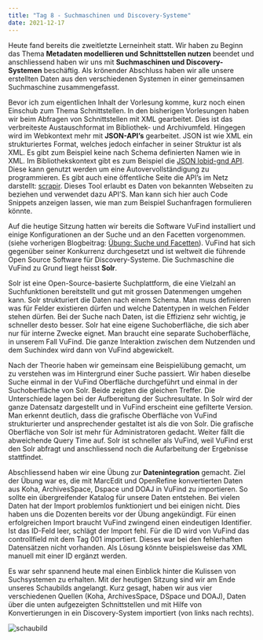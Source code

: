 ```yaml
---
title: "Tag 8 - Suchmaschinen und Discovery-Systeme"
date: 2021-12-17
---
```


Heute fand bereits die zweitletzte Lerneinheit statt. Wir haben zu Beginn das Thema **Metadaten modellieren und Schnittstellen nutzen** beendet und anschliessend haben wir uns mit **Suchmaschinen und Discovery-Systemen** beschäftig. Als krönender Abschluss haben wir alle unsere erstellten Daten aus den verschiedenen Systemen in einer gemeinsamen Suchmaschine zusammengefasst.

Bevor ich zum eigentlichen Inhalt der Vorlesung komme, kurz noch einen Einschub zum Thema Schnittstellen. In den bisherigen Vorlesungen haben wir beim Abfragen von Schnittstellen mit XML gearbeitet. Dies ist das verbreiteste Austauschformat im Bibliothek- und Archivumfeld. Hingegen wird im Webkontext mehr mit **JSON-API’s** gearbeitet. JSON ist wie XML ein strukturiertes Format, welches jedoch einfacher in seiner Struktur ist als XML. Es gibt zum Beispiel keine nach Schema definierten Namen wie in XML. Im Bibliothekskontext gibt es zum Beispiel die [JSON lobid-gnd API]( https://lobid.org/gnd/api). Diese kann genutzt werden um eine Autovervollständigung zu programmieren. Es gibt auch eine öffentliche Seite die API’s im Netz darstellt: [scrapir](https://scrapir.org/). Dieses Tool erlaubt es Daten von bekannten Webseiten zu beziehen und verwendet dazu API’S. Man kann sich hier auch Code Snippets anzeigen lassen, wie man zum Beispiel Suchanfragen formulieren könnte. 

Auf die heutige Sitzung hatten wir bereits die Software VuFind installiert und einige Konfigurationen an der Suche und an den Facetten vorgenommen. (siehe vorherigen Blogbeitrag: [Übung: Suche und Facetten](https://saphirba.github.io/BAIN-Lerntagebuch/2021/12/04/uebung3.html)). VuFind hat sich gegenüber seiner Konkurrenz durchgesetzt und ist weltweit die führende Open Source Software für Discovery-Systeme. Die Suchmaschine die VuFind zu Grund liegt heisst **Solr**. 

Solr ist eine Open-Source-basierte Suchplattform, die eine Vielzahl an Suchfunktionen bereitstellt und gut mit grossen Datenmengen umgehen kann. Solr strukturiert die Daten nach einem Schema. Man muss definieren was für Felder existieren dürfen und welche Datentypen in welchen Felder stehen dürfen. Bei der Suche nach Daten, ist die Effizienz sehr wichtig, je schneller desto besser. Solr hat eine eigene Suchoberfläche, die sich aber nur für interne Zwecke eignet. Man braucht eine separate Suchoberfläche, in unserem Fall VuFind. Die ganze Interaktion zwischen dem Nutzenden und dem Suchindex wird dann von VuFind abgewickelt. 

Nach der Theorie haben wir gemeinsam eine Beispielübung gemacht, um zu verstehen was im Hintergrund einer Suche passiert. Wir haben dieselbe Suche einmal in der VuFind Oberfläche durchgeführt und einmal in der Suchoberfläche von Solr. Beide zeigten die gleichen Treffer. Die Unterschiede lagen bei der Aufbereitung der Suchresultate. In Solr wird der ganze Datensatz dargestellt und in VuFind erscheint eine gefilterte Version. Man erkennt deutlich, dass die grafische Oberfläche von VuFind strukturierter und ansprechender gestaltet ist als die von Solr. Die grafische Oberfläche von Solr ist mehr für Administratoren gedacht. Weiter fällt die abweichende Query Time auf. Solr ist schneller als VuFind, weil VuFind erst den Solr abfragt und anschliessend noch die Aufarbeitung der Ergebnisse stattfindet.

Abschliessend haben wir eine Übung zur **Datenintegration** gemacht. Ziel der Übung war es, die mit MarcEdit und OpenRefine konvertierten Daten aus Koha, ArchivesSpace, Dspace und DOAJ in VuFind zu importieren. So sollte ein übergreifender Katalog für unsere Daten entstehen. Bei vielen Daten hat der Import problemlos funktioniert und bei einigen nicht. Dies haben uns die Dozenten bereits vor der Übung angekündigt. Für einen erfolgreichen Import braucht VuFind zwingend einen eindeutigen Identifier. Ist das ID-Feld leer, schlägt der Import fehl. Für die ID wird von VuFind das controllfield mit dem Tag 001 importiert. Dieses war bei den fehlerhaften Datensätzen nicht vorhanden. Als Lösung könnte beispielsweise das XML manuell mit einer ID ergänzt werden.

Es war sehr spannend heute mal einen Einblick hinter die Kulissen von Suchsystemen  zu erhalten. Mit der heutigen Sitzung sind wir am Ende unseres Schaubilds angelangt. Kurz gesagt, haben wir aus vier verschiedenen Quellen (Koha, ArchivesSpace, DSpace und DOAJ), Daten über die unten aufgezeigten Schnittstellen und mit Hilfe von Konvertierungen in ein Discovery-System importiert (von links nach rechts).

![schaubild](https://user-images.githubusercontent.com/79304830/149384514-ad24f441-27c2-4ba5-8e57-c23fc1ccbf78.png)
